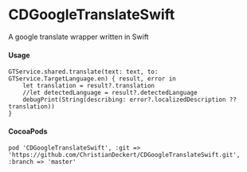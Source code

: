 # CDGoogleTranslateSwift
A google translate wrapper written in Swift

#### Usage
```
GTService.shared.translate(text: text, to: GTService.TargetLanguage.en) { result, error in
    let translation = result?.translation
    //let detectedLanguage = result?.detectedLanguage
    debugPrint(String(describing: error?.localizedDescription ?? translation))
}
```

#### CocoaPods
```
pod 'CDGoogleTranslateSwift', :git => 'https://github.com/ChristianDeckert/CDGoogleTranslateSwift.git', :branch => 'master'
```
